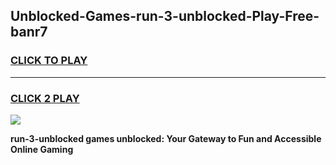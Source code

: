 
## Unblocked-Games-run-3-unblocked-Play-Free-banr7
<h3>
<a href="https://premium76.site?title=run-3-unblocked&ref=12A">CLICK TO PLAY</a></h3>
<hr>

<h3>
<a href="https://premium76.site?title=run-3-unblocked&ref=12A">CLICK 2 PLAY</a>
  
</h3>

<a href="https://premium76.site?title=run-3-unblocked&ref=12A"><img src="https://clearcache.store/games.png"></a>


**run-3-unblocked games unblocked: Your Gateway to Fun and Accessible Online Gaming**
